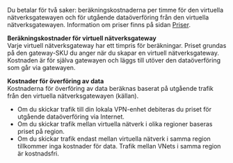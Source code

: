 Du betalar för två saker: beräkningskostnaderna per timme för den virtuella nätverksgatewayen och för utgående dataöverföring från den virtuella nätverksgatewayen. Information om priser finns på sidan [Priser](https://azure.microsoft.com/pricing/details/vpn-gateway).

**Beräkningskostnader för virtuell nätverksgateway**<br>Varje virtuell nätverksgateway har ett timpris för beräkningar. Priset grundas på den gateway-SKU du anger när du skapar en virtuell nätverksgateway. Kostnaden är för själva gatewayen och läggs till utöver den dataöverföring som går via gatewayen.

**Kostnader för överföring av data**<br>Kostnaderna för överföring av data beräknas baserat på utgående trafik från den virtuella nätverksgatewayen (källan).

- Om du skickar trafik till din lokala VPN-enhet debiteras du priset för utgående dataöverföring via Internet.
- Om du skickar trafik mellan virtuella nätverk i olika regioner baseras priset på region.
- Om du skickar trafik endast mellan virtuella nätverk i samma region tillkommer inga kostnader för data. Trafik mellan VNets i samma region är kostnadsfri.

<!--HONumber=Sep16_HO3-->



